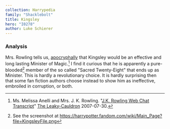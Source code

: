 ```yaml
---
collection: Harrypedia
family: "Shacklebolt"
title: Kingsley
hero: "I0278"
author: Luke Schierer
---
```



### Analysis

Mrs. Rowling tells us, [apocryphally][] that Kingsley would be an effective and
long lasting Minister of Magic.[^221205-2]  I find it curious that he is
apparently a pure-blooded[^221205-3] member of the so called "Sacred
Twenty-Eight" that ends up as Minister.  This is hardly a revolutionary choice.
It is hardly surprising then that some fan fiction authors choose instead to
show him as ineffective, embroiled in corruption, or both.

[apocryphally]: http://www.the-leaky-cauldron.org/2007/7/30/j-k-rowling-web-chat-transcript/

[^221205-2]: Ms. Melissa Anelli and Mrs. J. K. Rowling.
    "[J.K. Rowling Web Chat Transcript](http://www.the-leaky-cauldron.org/2007/07/30/j-k-rowling-web-chat-transcript/)"
    [The Leaky-Cauldron](http://www.the-leaky-cauldron.org) 2007-07-30.  

[^221205-3]: See the screenshot at https://harrypotter.fandom.com/wiki/Main_Page?file=KingsleyFile.png

